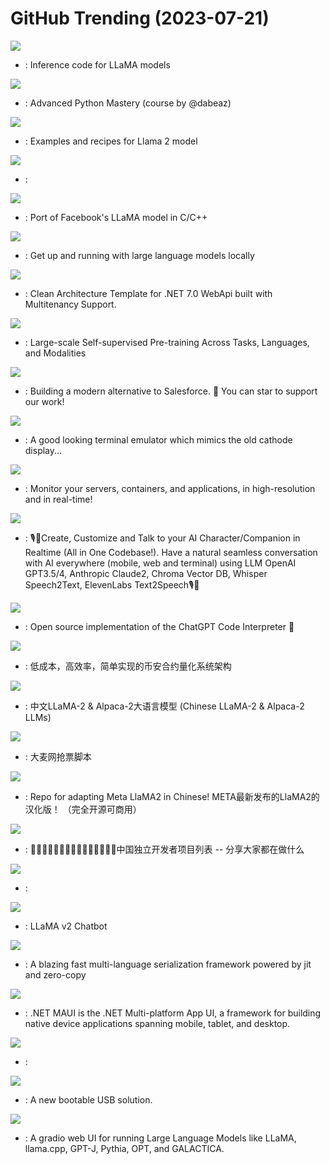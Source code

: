 # GitHub Trending (2023-07-21)

![](https://img.shields.io/badge/Python-New%201-green?style=flat-square&logo=appveyor)
- [](https://github.comundefined): Inference code for LLaMA models

![](https://img.shields.io/badge/Python-New%202-green?style=flat-square&logo=appveyor)
- [](https://github.comundefined): Advanced Python Mastery (course by @dabeaz)

![](https://img.shields.io/badge/Python-New%20429-green?style=flat-square&logo=appveyor)
- [](https://github.comundefined): Examples and recipes for Llama 2 model

![](https://img.shields.io/badge/Python-New%2044-green?style=flat-square&logo=appveyor)
- [](https://github.comundefined): 

![](https://img.shields.io/badge/C-New%20246-green?style=flat-square&logo=appveyor)
- [](https://github.comundefined): Port of Facebook's LLaMA model in C/C++

![](https://img.shields.io/badge/C-New%20753-green?style=flat-square&logo=appveyor)
- [](https://github.comundefined): Get up and running with large language models locally

![](https://img.shields.io/badge/C%23-New%2035-green?style=flat-square&logo=appveyor)
- [](https://github.comundefined): Clean Architecture Template for .NET 7.0 WebApi built with Multitenancy Support.

![](https://img.shields.io/badge/Python-New%2095-green?style=flat-square&logo=appveyor)
- [](https://github.comundefined): Large-scale Self-supervised Pre-training Across Tasks, Languages, and Modalities

![](https://img.shields.io/badge/TypeScript-New%20222-green?style=flat-square&logo=appveyor)
- [](https://github.comundefined): Building a modern alternative to Salesforce. 🌟 You can star to support our work!

![](https://img.shields.io/badge/QML-New%20590-green?style=flat-square&logo=appveyor)
- [](https://github.comundefined): A good looking terminal emulator which mimics the old cathode display...

![](https://img.shields.io/badge/C-New%2072-green?style=flat-square&logo=appveyor)
- [](https://github.comundefined): Monitor your servers, containers, and applications, in high-resolution and in real-time!

![](https://img.shields.io/badge/Swift-New%20240-green?style=flat-square&logo=appveyor)
- [](https://github.comundefined): 🎙️🤖Create, Customize and Talk to your AI Character/Companion in Realtime (All in One Codebase!). Have a natural seamless conversation with AI everywhere (mobile, web and terminal) using LLM OpenAI GPT3.5/4, Anthropic Claude2, Chroma Vector DB, Whisper Speech2Text, ElevenLabs Text2Speech🎙️🤖

![](https://img.shields.io/badge/Python-New%20293-green?style=flat-square&logo=appveyor)
- [](https://github.comundefined): Open source implementation of the ChatGPT Code Interpreter 👾

![](https://img.shields.io/badge/Python-New%2021-green?style=flat-square&logo=appveyor)
- [](https://github.comundefined): 低成本，高效率，简单实现的币安合约量化系统架构

![](https://img.shields.io/badge/none-New%2080-green?style=flat-square&logo=appveyor)
- [](https://github.comundefined): 中文LLaMA-2 & Alpaca-2大语言模型 (Chinese LLaMA-2 & Alpaca-2 LLMs)

![](https://img.shields.io/badge/Python-New%2030-green?style=flat-square&logo=appveyor)
- [](https://github.comundefined): 大麦网抢票脚本

![](https://img.shields.io/badge/Python-New%2060-green?style=flat-square&logo=appveyor)
- [](https://github.comundefined): Repo for adapting Meta LlaMA2 in Chinese! META最新发布的LlaMA2的汉化版！ （完全开源可商用）

![](https://img.shields.io/badge/none-New%2047-green?style=flat-square&logo=appveyor)
- [](https://github.comundefined): 👩🏿‍💻👨🏾‍💻👩🏼‍💻👨🏽‍💻👩🏻‍💻中国独立开发者项目列表 -- 分享大家都在做什么

![](https://img.shields.io/badge/none-New%2017-green?style=flat-square&logo=appveyor)
- [](https://github.comundefined): 

![](https://img.shields.io/badge/Python-New%20180-green?style=flat-square&logo=appveyor)
- [](https://github.comundefined): LLaMA v2 Chatbot

![](https://img.shields.io/badge/Java-New%20200-green?style=flat-square&logo=appveyor)
- [](https://github.comundefined): A blazing fast multi-language serialization framework powered by jit and zero-copy

![](https://img.shields.io/badge/C%23-New%2022-green?style=flat-square&logo=appveyor)
- [](https://github.comundefined): .NET MAUI is the .NET Multi-platform App UI, a framework for building native device applications spanning mobile, tablet, and desktop.

![](https://img.shields.io/badge/TypeScript-New%2020-green?style=flat-square&logo=appveyor)
- [](https://github.comundefined): 

![](https://img.shields.io/badge/C-New%2092-green?style=flat-square&logo=appveyor)
- [](https://github.comundefined): A new bootable USB solution.

![](https://img.shields.io/badge/Python-New%20247-green?style=flat-square&logo=appveyor)
- [](https://github.comundefined): A gradio web UI for running Large Language Models like LLaMA, llama.cpp, GPT-J, Pythia, OPT, and GALACTICA.

